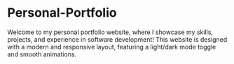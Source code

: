 # Personal-Portfolio
Welcome to my personal portfolio website, where I showcase my skills, projects, and experience in software development! This website is designed with a modern and responsive layout, featuring a light/dark mode toggle and smooth animations.
